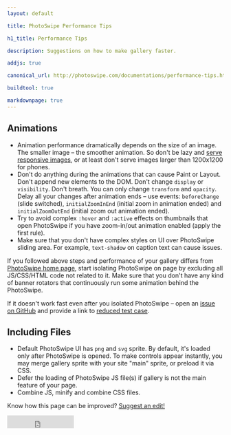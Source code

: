 ```yaml
---
layout: default

title: PhotoSwipe Performance Tips

h1_title: Performance Tips

description: Suggestions on how to make gallery faster.

addjs: true

canonical_url: http://photoswipe.com/documentations/performance-tips.html

buildtool: true

markdownpage: true
---
```


## Animations

- Animation performance dramatically depends on the size of an image. The smaller image &ndash; the smoother animation. So don't be lazy and [serve responsive images](responsive-images.html), or at least don't serve images larger than 1200x1200 for phones.
- Don't do anything during the animations that can cause Paint or Layout. Don't append new elements to the DOM. Don't change `display` or `visibility`. Don't breath. You can only change `transform` and `opacity`. Delay all your changes after animation ends &ndash; use events: `beforeChange` (slide switched), `initialZoomInEnd` (initial zoom in animation ended) and `initialZoomOutEnd` (initial zoom out animation ended).
- Try to avoid complex `:hover` and `:active` effects on thumbnails that open PhotoSwipe if you have zoom-in/out animation enabled (apply the first rule).
- Make sure that you don't have complex styles on UI over PhotoSwipe sliding area. For example, `text-shadow` on caption text can cause issues.

If you followed above steps and performance of your gallery differs from [PhotoSwipe home page](http://photoswipe.com), start isolating PhotoSwipe on page by excluding all JS/CSS/HTML code not related to it. Make sure that you don't have any kind of banner rotators that continuously run some animation behind the PhotoSwipe.

If it doesn't work fast even after you isolated PhotoSwipe &ndash; open an [issue on GitHub](https://github.com/dimsemenov/PhotoSwipe/issues) and provide a link to [reduced test case](http://css-tricks.com/reduced-test-cases/).

## Including Files

- Default PhotoSwipe UI has `png` and `svg` sprite. By default, it's loaded only after PhotoSwipe is opened. To make controls appear instantly, you may merge gallery sprite with your site "main" sprite, or preload it via CSS.
- Defer the loading of PhotoSwipe JS file(s) if gallery is not the main feature of your page.
- Combine JS, minify and combine CSS files.

Know how this page can be improved? [Suggest an edit!](https://github.com/dimsemenov/PhotoSwipe/blob/master/website/documentation/responsive-images.md)

<iframe src="http://ghbtns.com/github-btn.html?user=dimsemenov&amp;repo=photoswipe&amp;type=watch&amp;count=true&amp;size=large" allowtransparency="true" frameborder="0" scrolling="0" width="155" height="30" style=""></iframe>
